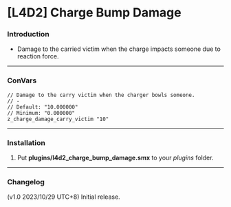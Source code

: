 # [L4D2] Charge Bump Damage

### Introduction
- Damage to the carried victim when the charge impacts someone due to reaction force.

<hr>

### ConVars
```
// Damage to the carry victim when the charger bowls someone.
// -
// Default: "10.000000"
// Minimum: "0.000000"
z_charge_damage_carry_victim "10"
```

<hr>

### Installation
1. Put **plugins/l4d2_charge_bump_damage.smx** to your _plugins_ folder.

<hr>

### Changelog
(v1.0 2023/10/29 UTC+8) Initial release.
